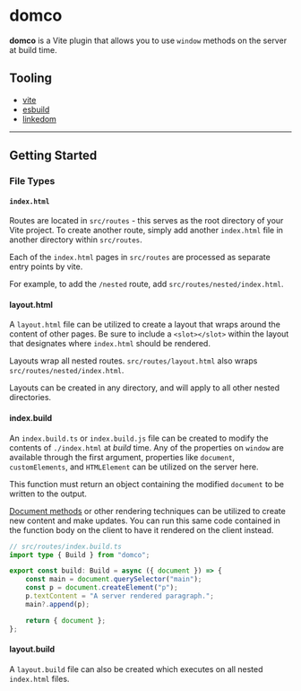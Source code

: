 # domco

**domco** is a Vite plugin that allows you to use `window` methods on the server at build time.

## Tooling

-   [vite](https://vitejs.dev)
-   [esbuild](https://esbuild.github.io/)
-   [linkedom](https://github.com/WebReflection/linkedom)

---

## Getting Started

### File Types

#### `index.html`

Routes are located in `src/routes` - this serves as the root directory of your Vite project. To create another route, simply add another `index.html` file in another directory within `src/routes`.

Each of the `index.html` pages in `src/routes` are processed as separate entry points by vite.

For example, to add the `/nested` route, add `src/routes/nested/index.html`.

#### layout.html

A `layout.html` file can be utilized to create a layout that wraps around the content of other pages. Be sure to include a `<slot></slot>` within the layout that designates where `index.html` should be rendered.

Layouts wrap all nested routes. `src/routes/layout.html` also wraps `src/routes/nested/index.html`.

Layouts can be created in any directory, and will apply to all other nested directories.

#### index.build

An `index.build.ts` or `index.build.js` file can be created to modify the contents of `./index.html` at _build_ time. Any of the properties on `window` are available through the first argument, properties like `document`, `customElements`, and `HTMLElement` can be utilized on the server here.

This function must return an object containing the modified `document` to be written to the output.

[Document methods](https://developer.mozilla.org/en-US/docs/Web/API/Document) or other rendering techniques can be utilized to create new content and make updates. You can run this same code contained in the function body on the client to have it rendered on the client instead.

```ts
// src/routes/index.build.ts
import type { Build } from "domco";

export const build: Build = async ({ document }) => {
	const main = document.querySelector("main");
	const p = document.createElement("p");
	p.textContent = "A server rendered paragraph.";
	main?.append(p);

	return { document };
};
```

#### layout.build

A `layout.build` file can also be created which executes on all nested `index.html` files.
